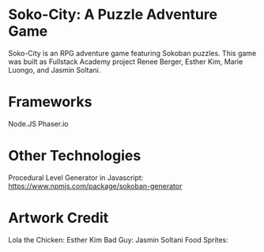# Soko-City: A Puzzle Adventure Game
Soko-City is an RPG adventure game featuring Sokoban puzzles. This game was built as Fullstack Academy project Renee Berger, Esther Kim, Marie Luongo, and Jasmin Soltani.

# Frameworks
Node.JS
Phaser.io

# Other Technologies
Procedural Level Generator in Javascript: https://www.npmjs.com/package/sokoban-generator

# Artwork Credit
Lola the Chicken: Esther Kim
Bad Guy: Jasmin Soltani
Food Sprites:
